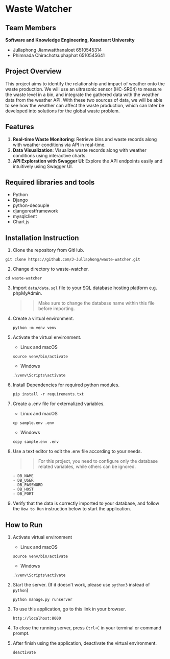 # Waste Watcher

## Team Members
**Software and Knowledge Engineering, Kasetsart University**
- Jullaphong Jiamwatthanaloet 6510545314
- Phimnada Chirachotsuphaphat 6510545641

## Project Overview
This project aims to identify the relationship and impact of weather onto the waste production. We will use an ultrasonic sensor (HC-SR04) to measure the waste level in a bin, and integrate the gathered data with the weather data from the weather API. With these two sources of data, we will be able to see how the weather can affect the waste production, which can later be developed into solutions for the global waste problem.

## Features
1. **Real-time Waste Monitoring**: Retrieve bins and waste records along with weather conditions via API in real-time.
2. **Data Visualization**: Visualize waste records along with weather conditions using interactive charts.
3. **API Exploration with Swagger UI**: Explore the API endpoints easily and intuitively using Swagger UI.

## Required libraries and tools
- Python
- Django
- python-decouple
- djangorestframework
- mysqlclient
- Chart.js

## Installation Instruction
1. Clone the repository from GitHub.
```
git clone https://github.com/J-Jullaphong/waste-watcher.git
```
2. Change directory to waste-watcher.
```
cd waste-watcher
```
3. Import `data/data.sql` file to your SQL database hosting platform e.g. phpMyAdmin.
   >> Make sure to change the database name within this file before importing.
4. Create a virtual environment.
   ```
   python -m venv venv
   ```
   
5. Activate the virtual environment.
   - Linux and macOS
   ``` 
   source venv/bin/activate 
   ```
   - Windows
   ```  
   .\venv\Scripts\activate
   ```

6. Install Dependencies for required python modules.
   ```
   pip install -r requirements.txt
   ```
   
7. Create a .env file for externalized variables.
   - Linux and macOS
   ``` 
   cp sample.env .env 
   ```
   - Windows
   ```  
   copy sample.env .env
   ```
8. Use a text editor to edit the .env file according to your needs.
   >> For this project, you need to configure only the database related variables, while others can be ignored.
   ```
   - DB_NAME
   - DB_USER
   - DB_PASSWORD
   - DB_HOST
   - DB_PORT
   ```
9. Verify that the data is correctly imported to your database, and follow the `How to Run` instruction below to start the application.


## How to Run
1. Activate virtual environment
   - Linux and macOS
   ``` 
   source venv/bin/activate 
   ```
   - Windows
   ```  
   .\venv\Scripts\activate
   ```
2. Start the server. (If it doesn't work, please use `python3` instead of `python`)
   ```
   python manage.py runserver
   ```
3. To use this application, go to this link in your browser.
   ```
   http://localhost:8000
   ```

4. To close the running server, press `Ctrl+C` in your terminal or command prompt. 

5. After finish using the application, deactivate the virtual environment.
   ```
   deactivate
   ```
